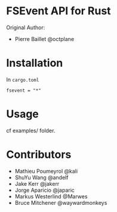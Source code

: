 # FSEvent API for Rust

Original Author:
- Pierre Baillet @octplane

# Installation

In `cargo.toml`

```
fsevent = "*"
```

# Usage

cf examples/ folder.

# Contributors

- Mathieu Poumeyrol @kali
- ShuYu Wang @andelf
- Jake Kerr @jakerr
- Jorge Aparicio @japaric
- Markus Westerlind @Marwes
- Bruce Mitchener @waywardmonkeys
